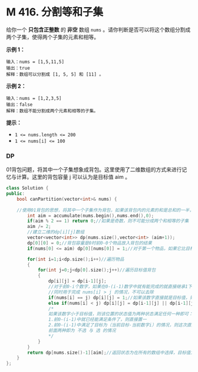 # M 416. 分割等和子集

给你一个 **只包含正整数** 的 **非空** 数组 `nums` 。请你判断是否可以将这个数组分割成两个子集，使得两个子集的元素和相等。

 

**示例 1：**

```
输入：nums = [1,5,11,5]
输出：true
解释：数组可以分割成 [1, 5, 5] 和 [11] 。
```

**示例 2：**

```
输入：nums = [1,2,3,5]
输出：false
解释：数组不能分割成两个元素和相等的子集。
```

 

**提示：**

- `1 <= nums.length <= 200`
- `1 <= nums[i] <= 100`





### DP

01背包问题，将其中一个子集想象成背包。这里使用了二维数组的方式来进行记忆与计算。这里的背包容量 j 可以认为是目标值 aim 。

```cpp
class Solution {
public:
    bool canPartition(vector<int>& nums) {
        
	//使用01背包的思想，将其中一个子集作为背包，如果该背包内的元素的和是总和的一半，那么得到结果。
        int aim = accumulate(nums.begin(),nums.end(),0);
        if(aim % 2 == 1) return 0;//如果是奇数，则不可能分成两个和相等的子集
        aim /= 2;
        //建立二维的dp[i][j]数组
        vector<vector<int>> dp(nums.size(),vector<int> (aim+1));
        dp[0][0] = 0;//背包容量是0时前0-0个物品放入背包的结果
        if(nums[0] <= aim) dp[0][nums[0]] = 1;//对于第一个物品，如果它比目标值小（这只是防止数组越界的情况），则将目标为该数字大小的背包容量值置一

        for(int i=1;i<dp.size();i++)//遍历物品
        {
            for(int j=0;j<dp[0].size();j++)//遍历目标值背包
            {
                dp[i][j] = dp[i-1][j];
                //对于前0-i个数字，如果在0-(i-1)数字中就有能完成的就直接继承1下来，所以这里也可以写成 if(dp[i-1][j] == 1) dp[i][j] == 1;
                //同时用于完成 nums[i] > j 的情况，不可以去除
                if(nums[i] == j) dp[i][j] = 1;//如果该数字直接就是目标值，则在0-i中的数字选择就可以直接选择i数字，所以可以直接置1
                else if(nums[i] < j) dp[i][j] = dp[i-1][j] || dp[i-1][j - nums[i]];
                /*
                如果该数字小于目标值，则该位置的状态值为两种状态满足任何一种即可：
                1.前0-(i-1)中就已经能满足条件了，则直接置一
                2.前0-(i-1)中满足了目标为（当前目标-当前数字i）的情况，则这次直接加上该值即可
                前面两种即为 不选 与 选 的情况
                */
            }
        }
        return dp[nums.size()-1][aim];//返回状态为在所有的数组中选择，目标值为题目目标的情况
    }
};
```



